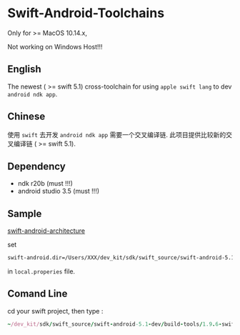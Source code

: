 # Swift-Android-Toolchains

Only for >= MacOS 10.14.x,

Not working on Windows Host!!! 

## English

The newest ( >= swift 5.1) cross-toolchain for using `apple swift lang` to dev `android ndk app`.


## Chinese

使用 `swift` 去开发 `android ndk app` 需要一个交叉编译链.
此项目提供比较新的交叉编译链 ( >= swift 5.1).

## Dependency

-  ndk r20b   (must !!!)
-  android studio 3.5  (must !!!)

## Sample

[swift-android-architecture](https://github.com/Guang1234567/swift-android-architecture)

set 

```bash
swift-android.dir=/Users/XXX/dev_kit/sdk/swift_source/swift-android-5.1-dev
```
in `local.properies` file.


## Comand Line

cd your swift project, then type :

```ruby
~/dev_kit/sdk/swift_source/swift-android-5.1-dev/build-tools/1.9.6-swift5/swift-build --configuration debug -Xswiftc -DDEBUG -Xswiftc -g -v
```
